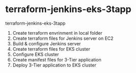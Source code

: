 # terraform-jenkins-eks-3tapp
terraform-jenkins-eks-3tapp
1. Create terraform envrinment in local folder
2. Create terraform files for Jenkins server on EC2
3. Build & configure Jenkins server
4. Create terraform files for EKS cluster
5. Configure EKS cluster
6. Create manifest files for 3-Tier application
7. Deploy 3-Tier application to EKS cluster

